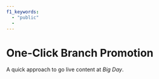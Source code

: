 ```yaml
---
f1_keywords:
  - "public"
  - 
---
```

# One-Click Branch Promotion

A quick approach to go live content at *Big Day*.
